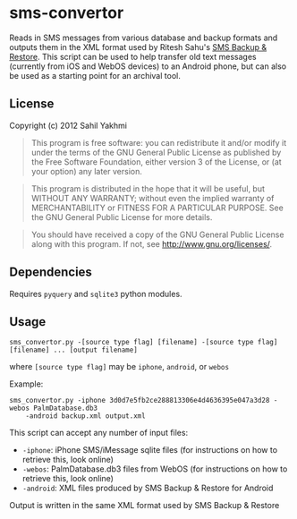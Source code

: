 sms-convertor
=============

Reads in SMS messages from various database and backup formats and outputs them in the XML format used by Ritesh Sahu's <a href="https://play.google.com/store/apps/details?id=com.riteshsahu.SMSBackupRestore">SMS Backup &amp; Restore</a>. This script can be used to help transfer old text messages (currently from iOS and WebOS devices) to an Android phone, but can also be used as a starting point for an archival tool.

License
-------

Copyright (c) 2012 Sahil Yakhmi

>This program is free software: you can redistribute it and/or modify
it under the terms of the GNU General Public License as published by
the Free Software Foundation, either version 3 of the License, or
(at your option) any later version.

>This program is distributed in the hope that it will be useful,
but WITHOUT ANY WARRANTY; without even the implied warranty of
MERCHANTABILITY or FITNESS FOR A PARTICULAR PURPOSE.  See the
GNU General Public License for more details.

>You should have received a copy of the GNU General Public License
along with this program.  If not, see <http://www.gnu.org/licenses/>.

Dependencies
------------

Requires <code>pyquery</code> and <code>sqlite3</code> python modules.

Usage
-----

<pre><code>sms_convertor.py -[source type flag] [filename] -[source type flag] [filename] ... [output filename]</code></pre>

where <code>[source type flag]</code> may be <code>iphone</code>, <code>android</code>, or <code>webos</code>

Example:
<pre><code>sms_convertor.py -iphone 3d0d7e5fb2ce288813306e4d4636395e047a3d28 -webos PalmDatabase.db3
 	-android backup.xml output.xml</code></pre>

This script can accept any number of input files:
<ul>
	<li><code>-iphone</code>: iPhone SMS/iMessage sqlite files (for instructions on how to retrieve this, look online)
	<li><code>-webos</code>: PalmDatabase.db3 files from WebOS (for instructions on how to retrieve this, look online)
	<li><code>-android</code>: XML files produced by SMS Backup &amp; Restore for Android
</ul>

Output is written in the same XML format used by SMS Backup &amp; Restore